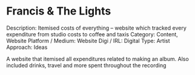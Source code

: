 # Francis & The Lights

Description: Itemised costs of everything – website which tracked every expenditure from studio costs to coffee and taxis
Category: Content, Website
Platform / Medium: Website
Digi / IRL: Digital
Type: Artist
Approach: Ideas

A website that itemised all expenditures related to making an album. Also included drinks, travel and more spent throughout the recording